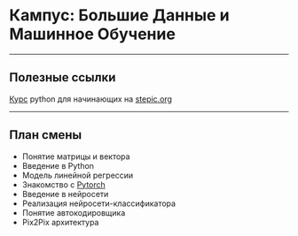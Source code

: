 # Кампус: Большие Данные и Машинное Обучение
---
## Полезные ссылки
[Курс](https://stepik.org/course/5/promo) python для начинающих на [stepic.org](https://stepik.org)

---
## План смены
- Понятие матрицы и вектора
- Введение в Python
- Модель линейной регрессии
- Знакомство с [Pytorch](https://pytorch.org)
- Введение в нейросети
- Реализация нейросети-классификатора
- Понятие автокодировщика
- Pix2Pix архитектура

